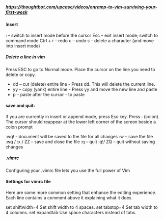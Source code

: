 

##### https://thoughtbot.com/upcase/videos/onramp-to-vim-surviving-your-first-week

#### Insert
i – switch to insert mode before the cursor
Esc – exit insert mode; switch to command mode
Ctrl + r – redo
u – undo
s – delete a character (and move into insert mode)

##### Delete a line in vim
Press ESC to go to Normal mode.
Place the cursor on the line you need to delete or copy.


- dd – cut (delete) entire line - Press dd. This will delete the current line.
- yy – copy (yank) entire line - Press yy and move the new line and paste
- p – paste after the cursor - to paste

#### save and quit: 
If you are currently in insert or append mode, press Esc key.
Press : (colon). The cursor should reappear at the lower left corner of the screen beside a colon prompt

:wq! - document will be saved to the file for all changes
:w – save the file
:wq / :x / ZZ – save and close the file
:q – quit
:q!/ ZQ – quit without saving changes

##### .vimrc
Configuring your .vimrc file lets you use the full power of Vim

#### Settings for vimrc file
Here are some more common setting that enhance the editing experience.
Each line contains a comment above it explaining what it does.

set shiftwidth=4            Set shift width to 4 spaces.
set tabstop=4               Set tab width to 4 columns.
set expandtab               Use space characters instead of tabs.

